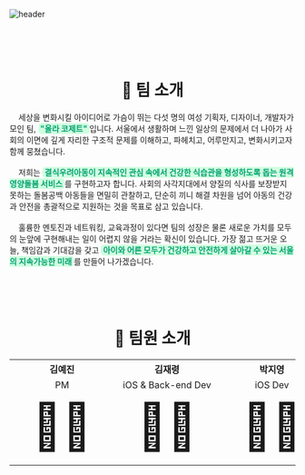 ![header](https://capsule-render.vercel.app/api?type=Soft&color=gradient&height=200&section=header&text=Hola%20Cosette&fontSize=90&fontAlignY=44&desc=올라%20코제트&descSize=28&descAlignY=70&animation=fadeIn)

<br>
<br>
<br>

<div align=center>
    <h1><strong>👤 팀 소개</strong></h1>
    <p width=600 align=left>
        &nbsp&nbsp&nbsp
        세상을 변화시킬 아이디어로 가슴이 뛰는 다섯 명의 여성 기획자, 디자이너, 개발자가 모인 팀, <span style="border-radius: 5px;padding: 0.1em 0.25em;background: #d0ffe0; color: #00a070; font-weight: bold">"올라 코제트"</span>입니다. 서울에서 생활하며 느낀 일상의 문제에서 더 나아가 사회의 이면에 깊게 자리한 구조적 문제를 이해하고, 파헤치고, 어루만지고, 변화시키고자 함께 뭉쳤습니다.
        <br><br>
        &nbsp&nbsp&nbsp
        저희는 <span style="border-radius: 5px;padding: 0.1em 0.25em;background: #d0ffe0; color: #00a070; font-weight: bold">결식우려아동이 지속적인 관심 속에서 건강한 식습관을 형성하도록 돕는 원격 영양돌봄 서비스</span>를 구현하고자 합니다. 사회의 사각지대에서 양질의 식사를 보장받지 못하는 돌봄공백 아동들을 면밀히 관찰하고, 단순히 끼니 해결 차원을 넘어 아동의 건강과 안전을 총괄적으로 지원하는 것을 목표로 삼고 있습니다.
        <br>
        <br>
        &nbsp&nbsp&nbsp
        훌륭한 멘토진과 네트워킹, 교육과정이 있다면 팀의 성장은 물론 새로운 가치를 모두의 눈앞에 구현해내는 일이 어렵지 않을 거라는 확신이 있습니다. 가장 젊고 뜨거운 오늘, 책임감과 기대감을 갖고 <span style="border-radius: 5px;padding: 0.1em 0.25em;background: #d0ffe0; color: #00a070; font-weight: bold">아이와 어른 모두가 건강하고 안전하게 살아갈 수 있는 서울의 지속가능한 미래</span>를 만들어 나가겠습니다.
    </p>
</div>

<br>
<br>
<br>

<div align=center>
    <h1><strong>👤 팀원 소개</strong></h1>
    <table border=0 align=center>
        <th width=600>김예진</th>
        <th width=600>김재령</th>
        <th width=600>박지영</th>
        <th width=600>박진영</th>
        <th width=600>오수현</th>
        <tr align=center>
            <td>PM</td>
            <td>iOS & Back-end Dev</td>
            <td>iOS Dev</td>
            <td>UI/UX Designer</td>
            <td>iOS Dev</td>
        </tr>
        <tr align=center>
            <td style="font-size:500%">🧑‍💼</td>
            <td style="font-size:500%">👩‍💻</td>
            <td style="font-size:500%">🧑‍💻</td>
            <td style="font-size:500%">👩‍🎨</td>
            <td style="font-size:500%">🧑‍💻</td>
        </tr>
    </table>
</div>
